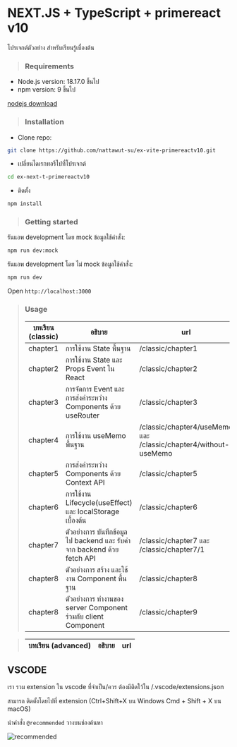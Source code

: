 # NEXT.JS + TypeScript + primereact v10

โปรเจกต์ตัวอย่าง สำหรับเรียนรู้เบื่องต้น

> ### Requirements

- Node.js version: 18.17.0 ขึ้นไป
- npm version: 9 ขึ้นไป

[nodejs download](https://nodejs.org/en/download/)

> ### Installation

- Clone repo:

```sh
git clone https://github.com/nattawut-su/ex-vite-primereactv10.git
```

- เปลี่ยนไดเรกทอรีไปที่โปรเจกต์

```sh
cd ex-next-t-primereactv10
```

- ติดตั้ง

```sh
npm install
```

> ### Getting started

รันแอพ development โดย mock ข้อมูลใช้คำสั่ง:

```sh
npm run dev:mock
```

รันแอพ development โดย ไม่ mock ข้อมูลใช้คำสั่ง:

```sh
npm run dev
```

Open `http://localhost:3000`

> ### Usage
>
> | บทเรียน (classic) | อธิบาย                                                                  | url                                                             |
> | ----------------- | ----------------------------------------------------------------------- | --------------------------------------------------------------- |
> | chapter1          | การใช้งาน State พื้นฐาน                                                 | /classic/chapter1                                               |
> | chapter2          | การใช้งาน State และ Props Event ใน React                                | /classic/chapter2                                               |
> | chapter3          | การจัดการ Event และการส่งค่าระหว่าง Components ด้วย useRouter           | /classic/chapter3                                               |
> | chapter4          | การใช้งาน useMemo พื้นฐาน                                               | /classic/chapter4/useMemo และ /classic/chapter4/without-useMemo |
> | chapter5          | การส่งค่าระหว่าง Components ด้วย Context API                            | /classic/chapter5                                               |
> | chapter6          | การใช้งาน Lifecycle(useEffect) และ localStorage เบื้องต้น               | /classic/chapter6                                               |
> | chapter7          | ตัวอย่างการ บันทึกข้อมูลไป backend และ รับค่าจาก backend ด้วย fetch API | /classic/chapter7 และ /classic/chapter7/1                       |
> | chapter8          | ตัวอย่างการ สร้าง และใช้งาน Component พื้นฐาน                           | /classic/chapter8                                               |
> | chapter8          | ตัวอย่างการ ทำงานของ server Component ร่วมกับ client Component          | /classic/chapter9                                               |

> | บทเรียน (advanced) | อธิบาย | url |
> | ------------------ | ------ | --- |

## VSCODE

เรา รวม extension ใน vscode ที่จำเป็น/ควร ต้องมีติดใว้ใน /.vscode/extensions.json

สามารถ ติดตั้งโดยไปที่ extension (Ctrl+Shift+X บน Windows Cmd + Shift + X บน macOS)

นำคำสั่ง `@recommended` วางบนช่องค้นหา

![recommended](https://cdn.discordapp.com/attachments/860249330908397587/1411411810375962755/image.png?ex=68b48f2e&is=68b33dae&hm=8022e1129e44a55f0ec71b36c6ea2194f6f58d3f682ae5457acb223ca735a730&)
